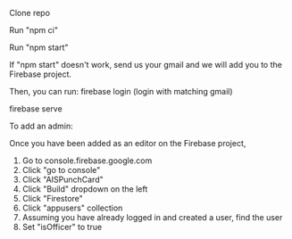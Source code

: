 Clone repo

Run "npm ci"

Run "npm start"

If "npm start" doesn't work, send us your gmail and we will add you to the Firebase project.

Then, you can run:
firebase login (login with matching gmail)

firebase serve

To add an admin:

Once you have been added as an editor on the Firebase project,

1. Go to console.firebase.google.com
2. Click "go to console"
3. Click "AISPunchCard"
4. Click "Build" dropdown on the left
5. Click "Firestore"
6. Click "appusers" collection
7. Assuming you have already logged in and created a user, find the user
8. Set "isOfficer" to true
